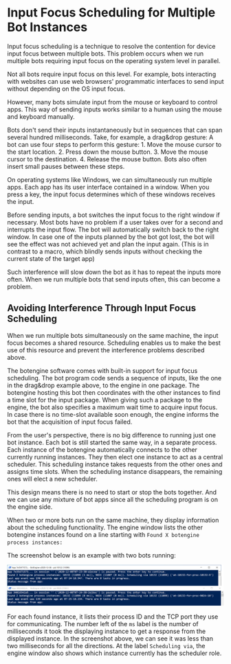 # Input Focus Scheduling for Multiple Bot Instances

Input focus scheduling is a technique to resolve the contention for device input focus between multiple bots. This problem occurs when we run multiple bots requiring input focus on the operating system level in parallel.

Not all bots require input focus on this level. For example, bots interacting with websites can use web browsers' programmatic interfaces to send input without depending on the OS input focus.

However, many bots simulate input from the mouse or keyboard to control apps. This way of sending inputs works similar to a human using the mouse and keyboard manually.

Bots don't send their inputs instantaneously but in sequences that can span several hundred milliseconds. Take, for example, a drag&drop gesture: A bot can use four steps to perform this gesture: 1. Move the mouse cursor to the start location. 2. Press down the mouse button. 3. Move the mouse cursor to the destination. 4. Release the mouse button. Bots also often insert small pauses between these steps. 

On operating systems like Windows, we can simultaneously run multiple apps. Each app has its user interface contained in a window. When you press a key, the input focus determines which of these windows receives the input.

Before sending inputs, a bot switches the input focus to the right window if necessary. Most bots have no problem if a user takes over for a second and interrupts the input flow. The bot will automatically switch back to the right window. In case one of the inputs planned by the bot got lost, the bot will see the effect was not achieved yet and plan the input again. (This is in contrast to a macro, which blindly sends inputs without checking the current state of the target app)

Such interference will slow down the bot as it has to repeat the inputs more often. When we run multiple bots that send inputs often, this can become a problem.

## Avoiding Interference Through Input Focus Scheduling

When we run multiple bots simultaneously on the same machine, the input focus becomes a shared resource. Scheduling enables us to make the best use of this resource and prevent the interference problems described above.

The botengine software comes with built-in support for input focus scheduling. The bot program code sends a sequence of inputs, like the one in the drag&drop example above, to the engine in one package. The botengine hosting this bot then coordinates with the other instances to find a time slot for the input package. When giving such a package to the engine, the bot also specifies a maximum wait time to acquire input focus. In case there is no time-slot available soon enough, the engine informs the bot that the acquisition of input focus failed.

From the user's perspective, there is no big difference to running just one bot instance. Each bot is still started the same way, in a separate process. Each instance of the botengine automatically connects to the other currently running instances. They then elect one instance to act as a central scheduler. This scheduling instance takes requests from the other ones and assigns time slots. When the scheduling instance disappears, the remaining ones will elect a new scheduler.

This design means there is no need to start or stop the bots together. And we can use any mixture of bot apps since all the scheduling program is on the engine side.

When two or more bots run on the same machine, they display information about the scheduling functionality. The engine window lists the other botengine instances found on a line starting with `Found X botengine process instances:`

The screenshot below is an example with two bots running:

![two botengine instances coordinating for input scheduling](./image/2020-12-08-input-focus-scheduling-runtime-engine-windows.png)

For each found instance, it lists their process ID and the TCP port they use for communicating. The number left of the `ms` label is the number of milliseconds it took the displaying instance to get a response from the displayed instance. In the screenshot above, we can see it was less than two milliseconds for all the directions.
At the label `Scheduling via`, the engine window also shows which instance currently has the scheduler role.

